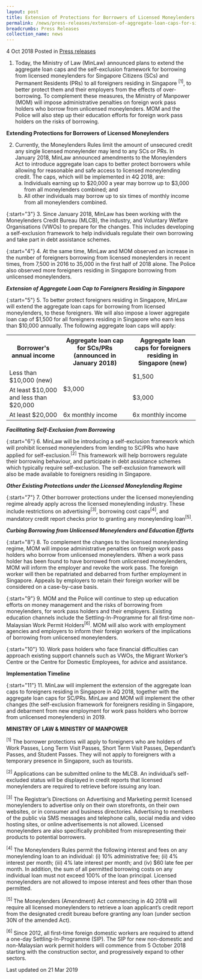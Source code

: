 ```yaml
---
layout: post
title: Extension of Protections for Borrowers of Licensed Moneylenders to Foreigners Residing in Singapore
permalink: /news/press-releases/extension-of-aggregate-loan-caps-for-singaporeans-to-all-foreigners
breadcrumbs: Press Releases
collection_name: news
---
```



4 Oct 2018 Posted in [Press releases](/news/press-releases)

1. Today, the Ministry of Law (MinLaw) announced plans to extend the aggregate loan caps and the self-exclusion framework for borrowing from licensed moneylenders for Singapore Citizens (SCs) and Permanent Residents (PRs) to all foreigners residing in Singapore <sup>[1]</sup>, to better protect them and their employers from the effects of over-borrowing. To complement these measures, the Ministry of Manpower (MOM) will impose administrative penalties on foreign work pass holders who borrow from unlicensed moneylenders. MOM and the Police will also step up their education efforts for foreign work pass holders on the risks of borrowing.


**Extending Protections for Borrowers of Licensed Moneylenders**


<ol start="2">
<li>Currently, the Moneylenders Rules limit the amount of unsecured credit any single licensed moneylender may lend to any SCs or PRs. In January 2018, MinLaw announced amendments to the Moneylenders Act to introduce aggregate loan caps to better protect borrowers while allowing for reasonable and safe access to licensed moneylending credit. The caps, which will be implemented in 4Q 2018, are:


<ol style="list-style-type: lower-alpha">
  <li>Individuals earning up to $20,000 a year may borrow up to $3,000 from all moneylenders combined; and</li>  
  <li>All other individuals may borrow up to six times of monthly income from all moneylenders combined.</li>
</ol>

</li>

</ol>

{:start="3"}
3. Since January 2018, MinLaw has been working with the Moneylenders Credit Bureau (MLCB), the industry, and Voluntary Welfare Organisations (VWOs) to prepare for the changes. This includes developing a self-exclusion framework to help individuals regulate their own borrowing and take part in debt assistance schemes.


{:start="4"}
4. At the same time, MinLaw and MOM observed an increase in the number of foreigners borrowing from licensed moneylenders in recent times, from 7,500 in 2016 to 35,000 in the first half of 2018 alone. The Police also observed more foreigners residing in Singapore borrowing from unlicensed moneylenders.


***Extension of Aggregate Loan Cap to Foreigners Residing in Singapore*** 

{:start="5"}
5. To better protect foreigners residing in Singapore, MinLaw will extend the aggregate loan caps for borrowing from licensed moneylenders, to these foreigners. We will also impose a lower aggregate loan cap of $1,500 for all foreigners residing in Singapore who earn less than $10,000 annually. The following aggregate loan caps will apply:


<table class="table-h">
 <tr>
 <th>Borrower's annual income</th> 
 <th>	
Aggregate loan cap for SCs/PRs (announced in January 2018)</th>
<th>Aggregate loan caps for foreigners residing in Singapore (new)</th>
 </tr>
 
 <tr>
 <td>Less than $10,000 (new)</td>
 <td rowspan="2">$3,000</td>
 <td>$1,500</td>
 </tr>
 
 <tr>
 <td>At least $10,000 and less than $20,000</td>
 <td>$3,000</td>
 </tr>
 
 <tr>
 <td>At least $20,000</td>
 <td>6x monthly income</td>
 <td>6x monthly income</td>
 </tr>
 
</table>


***Facilitating Self-Exclusion from Borrowing*** 

{:start="6"}
6. MinLaw will be introducing a self-exclusion framework which will prohibit licensed moneylenders from lending to SC/PRs who have applied for self-exclusion.<sup>[2]</sup> This framework will help borrowers regulate their borrowing behaviour, and participate in debt assistance schemes which typically require self-exclusion. The self-exclusion framework will also be made available to foreigners residing in Singapore.


***Other Existing Protections under the Licensed Moneylending Regime***

{:start="7"}
7. Other borrower protections under the licensed moneylending regime already apply across the licensed moneylending industry. These include restrictions on advertising<sup>[3]</sup>, borrowing cost caps<sup>[4]</sup>, and mandatory credit report checks prior to granting any moneylending loan<sup>[5]</sup>.

***Curbing Borrowing from Unlicensed Moneylenders and Education Efforts*** 

{:start="8"}
8. To complement the changes to the licensed moneylending regime, MOM will impose administrative penalties on foreign work pass holders who borrow from unlicensed moneylenders. When a work pass holder has been found to have borrowed from unlicensed moneylenders, MOM will inform the employer and revoke the work pass. The foreign worker will then be repatriated and debarred from further employment in Singapore. Appeals by employers to retain their foreign worker will be considered on a case-by-case basis.  

 
{:start="9"}
9. MOM and the Police will continue to step up education efforts on money management and the risks of borrowing from moneylenders, for work pass holders and their employers. Existing education channels include the Settling-In-Programme for all first-time non-Malaysian Work Permit Holders<sup>[6]</sup>.  MOM will also work with employment agencies and employers to inform their foreign workers of the implications of borrowing from unlicensed moneylenders.

 
{:start="10"}
10. Work pass holders who face financial difficulties can approach existing support channels such as VWOs, the Migrant Worker’s Centre or the Centre for Domestic Employees, for advice and assistance.


**Implementation Timeline**

{:start="11"}
11. MinLaw will implement the extension of the aggregate loan caps to foreigners residing in Singapore in 4Q 2018, together with the aggregate loan caps for SC/PRs. MinLaw and MOM will implement the other changes (the self-exclusion framework for foreigners residing in Singapore, and debarment from new employment for work pass holders who borrow from unlicensed moneylenders) in 2019.


**MINISTRY OF LAW & MINISTRY OF MANPOWER**

<sup>[1]</sup> The borrower protections will apply to foreigners who are holders of Work Passes, Long Term Visit Passes, Short Term Visit Passes, Dependant’s Passes, and Student Passes. They will not apply to foreigners with a temporary presence in Singapore, such as tourists.

 

<sup>[2]</sup> Applications can be submitted online to the MLCB. An individual’s self-excluded status will be displayed in credit reports that licensed moneylenders are required to retrieve before issuing any loan.
 

<sup>[3]</sup> The Registrar’s Directions on Advertising and Marketing permit licensed moneylenders to advertise only on their own storefronts, on their own websites, or in consumer and business directories. Advertising to members of the public via SMS messages and telephone calls, social media and video hosting sites, or online advertisements is not allowed. Licensed moneylenders are also specifically prohibited from misrepresenting their products to potential borrowers.

 

<sup>[4]</sup> The Moneylenders Rules permit the following interest and fees on any moneylending loan to an individual: (i) 10% administrative fee; (ii) 4% interest per month; (iii) 4% late interest per month; and (iv) $60 late fee per month. In addition, the sum of all permitted borrowing costs on any individual loan must not exceed 100% of the loan principal. Licensed moneylenders are not allowed to impose interest and fees other than those permitted.

 

<sup>[5]</sup> The Moneylenders (Amendment) Act commencing in 4Q 2018 will require all licensed moneylenders to retrieve a loan applicant’s credit report from the designated credit bureau before granting any loan (under section 30N of the amended Act).

 

<sup>[6]</sup> Since 2012, all first-time foreign domestic workers are required to attend a one-day Settling-In-Programme (SIP). The SIP for new non-domestic and non-Malaysian work permit holders will commence from 5 October 2018 starting with the construction sector, and progressively expand to other sectors.

<p class="right-side-updated">Last updated on 21 Mar 2019</p>
